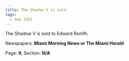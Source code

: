 ```yaml
---  
title: The Shadow V is sold  
tags:  
  - Sep 1922  
---  
```

  
The Shadow V is sold to Edward Romfh.  
  
Newspapers: **Miami Morning News or The Miami Herald**  
  
Page: **9**, Section: **N/A** 
